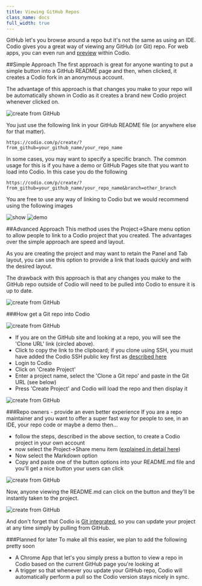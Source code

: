```yaml
---
title: Viewing GitHub Repos
class_name: docs
full_width: true
---
```


GitHub let's you browse around a repo but it's not the same as using an IDE. Codio gives you a great way of viewing any GitHub (or Git) repo. For web apps, you can even run and [preview](/docs/ide/features/inline-preview) within Codio.

##Simple Approach
The first approach is great for anyone wanting to put a simple button into a GitHub README page and then, when clicked, it creates a Codio fork in an anonymous account. 

The advantage of this approach is that changes you make to your repo will be automatically shown in Codio as it creates a brand new Codio project whenever clicked on.

![create from GitHub](/img/docs/github-readme.png)

You just use the following link in your GitHub README file (or anywhere else for that matter).

`https://codio.com/p/create/?from_github=your_github_name/your_repo_name`

In some cases, you may want to specify a specific branch. The common usage for this is if you have a demo or GitHub Pages site that you want to load into Codio. In this case you do the following 

`https://codio.com/p/create/?from_github=your_github_name/your_repo_name&branch=other_branch`

You are free to use any way of linking to Codio but we would recommend using the following images

![show](https://codio-public.s3.amazonaws.com/sharing/open-in-ide.png)
![demo](https://codio-public.s3.amazonaws.com/sharing/demo-in-ide.png)


##Advanced Approach
This method uses the Project->Share menu option to allow people to link to a Codio project that you created. The advantages over the simple approach are speed and layout. 

As you are creating the project and may want to retain the Panel and Tab layout, you can use this option to provide a link that loads quickly and with the desired layout.

The drawback with this approach is that any changes you make to the GitHub repo outside of Codio will need to be pulled into Codio to ensure it is up to date.

![create from GitHub](/img/docs/panel-overview.png)


###How get a Git repo into Codio

![create from GitHub](/img/docs/github-clone-url.png)

- If you are on the GitHub site and looking at a repo, you will see the 'Clone URL' link (circled above).
- Click to copy the link to the clipboard; if you clone using SSH, you must have added the Codio SSH public key first as [described here](/docs/ide/customization/account-settings/public-key)
- Login to Codio
- Click on 'Create Project'
- Enter a project name, select the 'Clone a Git repo' and paste in the Git URL (see below)
- Press 'Create Project' and Codio will load the repo and then display it

![create from GitHub](/img/docs/github-create.png)

###Repo owners - provide an even better experience
If you are a repo maintainer and you want to offer a super fast way for people to see, in an IDE, your repo code or maybe a demo then...

- follow the steps, described in the above section, to create a Codio project in your own account
- now select the Project->Share menu item ([explained in detail here](/docs/ide/features/sharing/))
- Now select the Markdown option
- Copy and paste one of the button options into your README.md file and you'll get a nice button your users can click

![create from GitHub](/img/docs/sharing.png)

Now, anyone viewing the README.md can click on the button and they'll be instantly taken to the project.

![create from GitHub](/img/docs/github-readme.png)


And don't forget that Codio is [Git integrated](/docs/ide/editing/git), so you can update your project at any time simply by pulling from GitHub.

###Planned for later
To make all this easier, we plan to add the following pretty soon

- A Chrome App that let's you simply press a button to view a repo in Codio based on the current GitHub page you're looking at
- A trigger so that whenever you update your GitHub repo, Codio will automatically perform a pull so the Codio version stays nicely in sync.